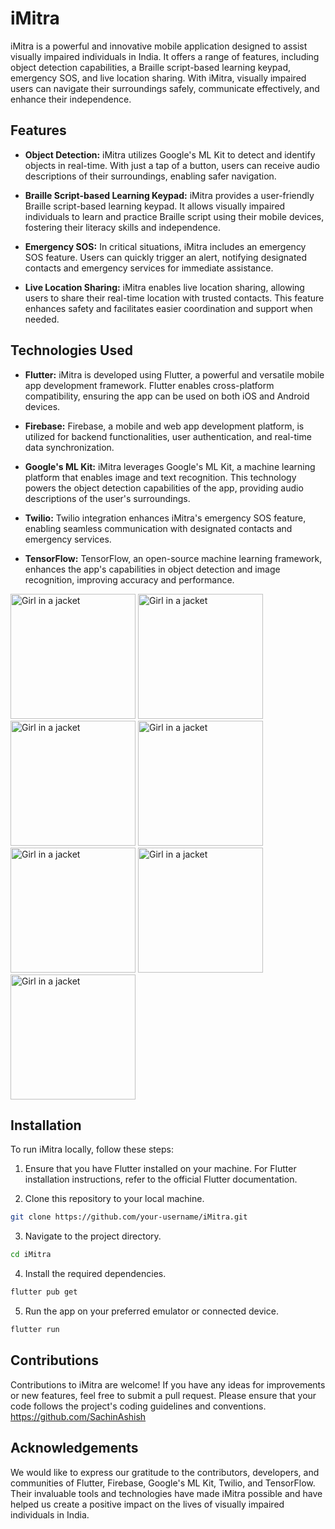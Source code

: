 # iMitra

iMitra is a powerful and innovative mobile application designed to assist visually impaired individuals in India. It offers a range of features, including object detection capabilities, a Braille script-based learning keypad, emergency SOS, and live location sharing. With iMitra, visually impaired users can navigate their surroundings safely, communicate effectively, and enhance their independence.

## Features

- **Object Detection:** iMitra utilizes Google's ML Kit to detect and identify objects in real-time. With just a tap of a button, users can receive audio descriptions of their surroundings, enabling safer navigation.

- **Braille Script-based Learning Keypad:** iMitra provides a user-friendly Braille script-based learning keypad. It allows visually impaired individuals to learn and practice Braille script using their mobile devices, fostering their literacy skills and independence.

- **Emergency SOS:** In critical situations, iMitra includes an emergency SOS feature. Users can quickly trigger an alert, notifying designated contacts and emergency services for immediate assistance.

- **Live Location Sharing:** iMitra enables live location sharing, allowing users to share their real-time location with trusted contacts. This feature enhances safety and facilitates easier coordination and support when needed.

## Technologies Used

- **Flutter:** iMitra is developed using Flutter, a powerful and versatile mobile app development framework. Flutter enables cross-platform compatibility, ensuring the app can be used on both iOS and Android devices.

- **Firebase:** Firebase, a mobile and web app development platform, is utilized for backend functionalities, user authentication, and real-time data synchronization.

- **Google's ML Kit:** iMitra leverages Google's ML Kit, a machine learning platform that enables image and text recognition. This technology powers the object detection capabilities of the app, providing audio descriptions of the user's surroundings.

- **Twilio:** Twilio integration enhances iMitra's emergency SOS feature, enabling seamless communication with designated contacts and emergency services.

- **TensorFlow:** TensorFlow, an open-source machine learning framework, enhances the app's capabilities in object detection and image recognition, improving accuracy and performance.

<img src="https://github.com/Greatversion/iMitra/assets/105535211/6d642365-7b1b-4cea-b213-c551465445b8" alt="Girl in a jacket" width="200" >
<img src="https://github.com/Greatversion/iMitra/assets/105535211/ed7d0b29-df7c-470d-addb-2a1871c11bf5" alt="Girl in a jacket" width="200">
<img src="https://github.com/Greatversion/iMitra/assets/105535211/40d70368-113f-437e-abbe-21e068601d33" alt="Girl in a jacket" width="200" >
<img src="https://github.com/Greatversion/iMitra/assets/105535211/a3c94ed6-a54c-4793-9a53-82380b3ee8d0" alt="Girl in a jacket" width="200" >
<img src="https://github.com/Greatversion/iMitra/assets/105535211/100b2839-54b5-4021-b264-609e849895c4" alt="Girl in a jacket" width="200" >
<img src="https://github.com/Greatversion/iMitra/assets/105535211/01bb0e95-99c3-4415-ba50-c1950b4508e4" alt="Girl in a jacket" width="200" >
<img src="https://github.com/Greatversion/iMitra/assets/105535211/eea3a569-b48a-49cf-87b4-51439da6b246" alt="Girl in a jacket" width="200" >

## Installation

To run iMitra locally, follow these steps:

1. Ensure that you have Flutter installed on your machine. For Flutter installation instructions, refer to the official Flutter documentation.

2. Clone this repository to your local machine.

```bash
git clone https://github.com/your-username/iMitra.git
```

3. Navigate to the project directory.

```bash
cd iMitra
```

4. Install the required dependencies.

```bash
flutter pub get
```

5. Run the app on your preferred emulator or connected device.

```bash
flutter run
```

## Contributions

Contributions to iMitra are welcome! If you have any ideas for improvements or new features, feel free to submit a pull request. Please ensure that your code follows the project's coding guidelines and conventions.
https://github.com/SachinAshish


## Acknowledgements

We would like to express our gratitude to the contributors, developers, and communities of Flutter, Firebase, Google's ML Kit, Twilio, and TensorFlow. Their invaluable tools and technologies have made iMitra possible and have helped us create a positive impact on the lives of visually impaired individuals in India.
